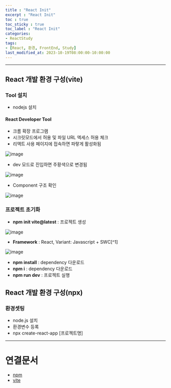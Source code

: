 ```yaml
---
title : "React Init"
excerpt : "React Init"
toc : true
toc_sticky : true
toc_label : "React Init"
categories:
- ReactStudy
tags:
- [React, 환경, FrontEnd, Study]
last_modified_at: 2023-10-19T08:00:00-10:00:00
---
```

  
---
  
## React 개발 환경 구성(vite)
  
### Tool 설치
- nodejs 설치
  
#### React Developer Tool
- 크롬 확장 프로그램
- 시크릿모드에서 허용 및 파일 URL 엑세스 허용 체크
- 리액트 사용 페이지에 접속하면 파랗게 활성화됨
  
![image](../../assets/images/ReactDevelopToolActive.png)
- dev 모드로 진입하면 주황색으로 변경됨
  
![image](../../assets/images/ReactDevelopToolActiveDEV.png)
- Component 구조 확인
  
![image](../../assets/images/ExtensionComponentStruct.png)
  
### 프로젝트 초기화
- **npm init vite@latest** : 프로젝트 생성
  
![image](../../assets/images/NpmInitReact.png)
- **Framework** : React, Variant: Javascript + SWC[^1]
  
![image](../../assets/images/NpmInitJavaScript.png)
- **npm install** : dependency 다운로드
- **npm i** : dependency 다운로드
- **npm run dev** : 프로젝트 실행
  
## React 개발 환경 구성(npx)
  
### 환경셋팅
- node.js 설치
- 환경변수 등록
- npx create-react-app [프로젝트명]
  
---
  
# 연결문서
- [npm](../../nodejs/nodejs-npm)
- [vite](../../webcommon/webcommon-vite)